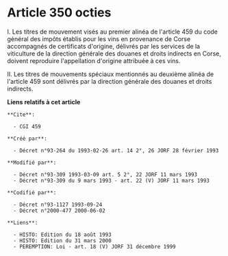 # Article 350 octies

I. Les titres de mouvement visés au premier alinéa de l'article 459 du code général des impôts établis pour les vins en
provenance de Corse accompagnés de certificats d'origine, délivrés par les services de la viticulture de la direction
générale des douanes et droits indirects en Corse, doivent reproduire l'appellation d'origine attribuée à ces vins.

II. Les titres de mouvements spéciaux mentionnés au deuxième alinéa de l'article 459 sont délivrés par la direction générale
des douanes et droits indirects.

**Liens relatifs à cet article**

	**Cite**:

	  - CGI 459

	**Créé par**:

	  - Décret n°93-264 du 1993-02-26 art. 14 2°, 26 JORF 28 février 1993

	**Modifié par**:

	  - Décret n°93-309 1993-03-09 art. 5 2°, 22 JORF 11 mars 1993
	  - Décret n°93-309 du 9 mars 1993 - art. 22 (V) JORF 11 mars 1993

	**Codifié par**:

	  - Décret n°93-1127 1993-09-24
	  - Décret n°2000-477 2000-06-02

	**Liens**:

	  - HISTO: Edition du 18 août 1993
	  - HISTO: Edition du 31 mars 2000
	  - PEREMPTION: Loi - art. 18 (V) JORF 31 décembre 1999

